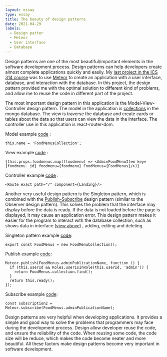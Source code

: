 ```yaml
---
layout: essay
type: essay
title: The beauty of design patterns
date: 2021-04-29
labels:
  - Design patter
  - Meteor
  - User interface
  - Database
---
```


Design patterns are one of the most beautiful/important elements in the software development process. Design patterns can help developers create almost complete applications quickly and easily. My [last project in the ICS 314 course](https://manoa-hunger-helper.github.io/) was to use [Meteor](https://www.meteor.com/) to create an application with a user interface, database, and interaction with the database. In this project, the design pattern provided me with the optimal solution to different kind of problems, and allow me to reuse the code in different part of the project.

The most important design pattern in this application is the Model-View-Controller design pattern. The model in the application is [collections](https://docs.meteor.com/api/collections.html) in the mongo database. The view is traverse the database and create cards or tables about the data so that users can view the data in the interface. The controller use in this application is react-router-dom.

Model example [code](https://github.com/manoa-hunger-helper/manoa-hunger-helper/blob/master/app/imports/api/menu/FoodMenu.js) :
```
this.name = 'FoodMenusCollection';
```

View example [code](https://github.com/manoa-hunger-helper/manoa-hunger-helper/blob/master/app/imports/ui/pages/AdminManageVendors.jsx) :
```
{this.props.foodmenus.map((foodmenu) => <AdminFoodMenuItem key={foodmenu._id} foodmenu={foodmenu} FoodMenus={FoodMenus}/>)}
```

Controller example [code](https://github.com/manoa-hunger-helper/manoa-hunger-helper/blob/master/app/imports/ui/layouts/App.jsx) :
```
<Route exact path="/" component={Landing}/>
```

Another very useful design pattern is the Singleton pattern, which is combined with the [Publish-Subscribe](https://guide.meteor.com/data-loading.html) design pattern (similar to the Observer design pattern). This solves the problem that the interface may display before the data is ready. If the data is not loaded before the page is displayed, it may cause an application error. This design pattern makes it easier for the program to interact with the database collection, such as shows data in interface ([view above](https://github.com/manoa-hunger-helper/manoa-hunger-helper/blob/master/app/imports/ui/pages/AdminManageVendors.jsx)) , adding, editing and deleting.

Singleton pattern example [code](https://github.com/manoa-hunger-helper/manoa-hunger-helper/blob/master/app/imports/api/menu/FoodMenu.js):
```
export const FoodMenus = new FoodMenuCollection();
```

Publish example [code](https://github.com/manoa-hunger-helper/manoa-hunger-helper/blob/master/app/imports/startup/server/Publications.js):
```
Meteor.publish(FoodMenus.adminPublicationName, function () {
  if (this.userId && Roles.userIsInRole(this.userId, 'admin')) {
    return FoodMenus.collection.find();
  }
  return this.ready();
});
```

Subscribe example [code](https://github.com/manoa-hunger-helper/manoa-hunger-helper/blob/master/app/imports/ui/pages/AdminManageVendors.jsx#L78):
```
const subscription2 = Meteor.subscribe(FoodMenus.adminPublicationName);
```

Design patterns are very helpful when developing applications. It provides a simple and good way to solve the problems that programmers may face during the development process. Design allow developer reuse the code, and ensure the reliability of the code. When reusing some code, the code size will be reduce, which makes the code become neater and more beautiful. All these factors make design patterns become very important in software development.

